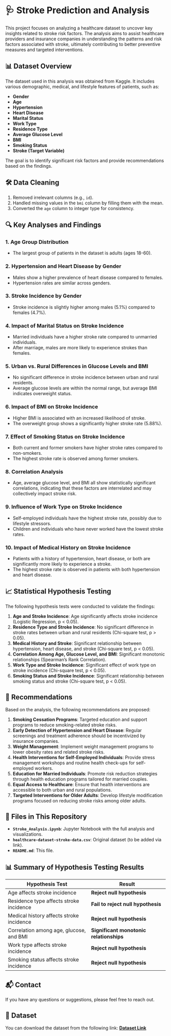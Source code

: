 # 🩺 Stroke Prediction and Analysis

This project focuses on analyzing a healthcare dataset to uncover key insights related to stroke risk factors. The analysis aims to assist healthcare providers and insurance companies in understanding the patterns and risk factors associated with stroke, ultimately contributing to better preventive measures and targeted interventions.

## 📊 Dataset Overview

The dataset used in this analysis was obtained from Kaggle. It includes various demographic, medical, and lifestyle features of patients, such as:

- **Gender**
- **Age**
- **Hypertension**
- **Heart Disease**
- **Marital Status**
- **Work Type**
- **Residence Type**
- **Average Glucose Level**
- **BMI**
- **Smoking Status**
- **Stroke (Target Variable)**

The goal is to identify significant risk factors and provide recommendations based on the findings.

## 🛠️ Data Cleaning

1. Removed irrelevant columns (e.g., `id`).
2. Handled missing values in the `bmi` column by filling them with the mean.
3. Converted the `age` column to integer type for consistency.

## 🔍 Key Analyses and Findings

### 1. Age Group Distribution
- The largest group of patients in the dataset is adults (ages 18-60).

### 2. Hypertension and Heart Disease by Gender
- Males show a higher prevalence of heart disease compared to females.
- Hypertension rates are similar across genders.

### 3. Stroke Incidence by Gender
- Stroke incidence is slightly higher among males (5.1%) compared to females (4.7%).

### 4. Impact of Marital Status on Stroke Incidence
- Married individuals have a higher stroke rate compared to unmarried individuals.
- After marriage, males are more likely to experience strokes than females.

### 5. Urban vs. Rural Differences in Glucose Levels and BMI
- No significant difference in stroke incidence between urban and rural residents.
- Average glucose levels are within the normal range, but average BMI indicates overweight status.

### 6. Impact of BMI on Stroke Incidence
- Higher BMI is associated with an increased likelihood of stroke.
- The overweight group shows a significantly higher stroke rate (5.88%).

### 7. Effect of Smoking Status on Stroke Incidence
- Both current and former smokers have higher stroke rates compared to non-smokers.
- The highest stroke rate is observed among former smokers.

### 8. Correlation Analysis
- Age, average glucose level, and BMI all show statistically significant correlations, indicating that these factors are interrelated and may collectively impact stroke risk.

### 9. Influence of Work Type on Stroke Incidence
- Self-employed individuals have the highest stroke rate, possibly due to lifestyle stressors.
- Children and individuals who have never worked have the lowest stroke rates.

### 10. Impact of Medical History on Stroke Incidence
- Patients with a history of hypertension, heart disease, or both are significantly more likely to experience a stroke.
- The highest stroke rate is observed in patients with both hypertension and heart disease.

## 📈 Statistical Hypothesis Testing

The following hypothesis tests were conducted to validate the findings:

1. **Age and Stroke Incidence**: Age significantly affects stroke incidence (Logistic Regression, p < 0.05).
2. **Residence Type and Stroke Incidence**: No significant difference in stroke rates between urban and rural residents (Chi-square test, p > 0.05).
3. **Medical History and Stroke**: Significant relationship between hypertension, heart disease, and stroke (Chi-square test, p < 0.05).
4. **Correlation Among Age, Glucose Level, and BMI**: Significant monotonic relationships (Spearman’s Rank Correlation).
5. **Work Type and Stroke Incidence**: Significant effect of work type on stroke incidence (Chi-square test, p < 0.05).
6. **Smoking Status and Stroke Incidence**: Significant relationship between smoking status and stroke (Chi-square test, p < 0.05).

## 📌 Recommendations

Based on the analysis, the following recommendations are proposed:

1. **Smoking Cessation Programs**: Targeted education and support programs to reduce smoking-related stroke risks.
2. **Early Detection of Hypertension and Heart Disease**: Regular screenings and treatment adherence should be incentivized by insurance companies.
3. **Weight Management**: Implement weight management programs to lower obesity rates and related stroke risks.
4. **Health Interventions for Self-Employed Individuals**: Provide stress management workshops and routine health check-ups for self-employed workers.
5. **Education for Married Individuals**: Promote risk reduction strategies through health education programs tailored for married couples.
6. **Equal Access to Healthcare**: Ensure that health interventions are accessible to both urban and rural populations.
7. **Targeted Interventions for Older Adults**: Develop lifestyle modification programs focused on reducing stroke risks among older adults.

## 📂 Files in This Repository

- **`Stroke_Analysis.ipynb`**: Jupyter Notebook with the full analysis and visualizations.
- **`healthcare-dataset-stroke-data.csv`**: Original dataset (to be added via link).
- **`README.md`**: This file.

## 📊 Summary of Hypothesis Testing Results

| Hypothesis Test                           | Result                                          |
| ----------------------------------------- | ----------------------------------------------- |
| Age affects stroke incidence              | **Reject null hypothesis**                      |
| Residence type affects stroke incidence   | **Fail to reject null hypothesis**              |
| Medical history affects stroke incidence  | **Reject null hypothesis**                      |
| Correlation among age, glucose, and BMI   | **Significant monotonic relationships**         |
| Work type affects stroke incidence        | **Reject null hypothesis**                      |
| Smoking status affects stroke incidence   | **Reject null hypothesis**                      |

## 📬 Contact

If you have any questions or suggestions, please feel free to reach out.

## 📂 Dataset

You can download the dataset from the following link:
**[Dataset Link](https://www.kaggle.com/datasets/fedesoriano/stroke-prediction-dataset)**


